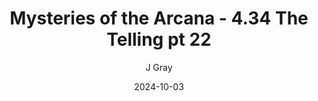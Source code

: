---
title: 'Mysteries of the Arcana - 4.34 The Telling pt 22'
alt: 'Mysteries of the Arcana'
date: '2024-10-03'
author: 'J Gray'
artist: 'Keira'
---